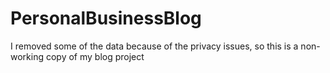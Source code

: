 # PersonalBusinessBlog

I removed some of the data because of the privacy issues, so this is a non-working copy of my blog project